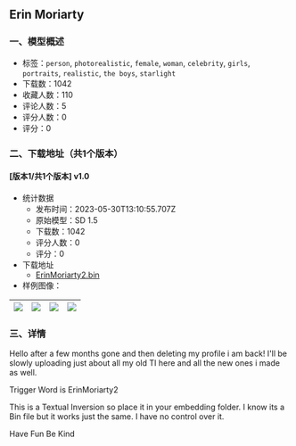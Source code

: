 ## Erin Moriarty
### 一、模型概述

- 标签：`person`, `photorealistic`, `female`, `woman`, `celebrity`, `girls`, `portraits`, `realistic`, `the boys`, `starlight`
- 下载数：1042
- 收藏人数：110
- 评论人数：5
- 评分人数：0
- 评分：0

### 二、下载地址（共1个版本）

#### [版本1/共1个版本] v1.0

- 统计数据
  - 发布时间：2023-05-30T13:10:55.707Z
  - 原始模型：SD 1.5
  - 下载数：1042
  - 评分人数：0
  - 评分：0
- 下载地址
  - [ErinMoriarty2.bin](https://civitai.com/api/download/models/85490)
- 样例图像：

| <img src="https://image.civitai.com/xG1nkqKTMzGDvpLrqFT7WA/8c30c669-e85b-462f-bad2-3016d5227756/width=450/968203.jpeg" /> | <img src="https://image.civitai.com/xG1nkqKTMzGDvpLrqFT7WA/39dbb009-b7e1-4655-ada5-64c11069073d/width=450/968239.jpeg" /> | <img src="https://image.civitai.com/xG1nkqKTMzGDvpLrqFT7WA/beccb0fb-1356-4564-8ab2-afaf10fa5d95/width=450/968205.jpeg" /> | <img src="https://image.civitai.com/xG1nkqKTMzGDvpLrqFT7WA/ad29c905-53bf-48c3-96df-17fb91eca6ca/width=450/968241.jpeg" /> |
| ---- | ---- | ---- | ---- |


### 三、详情
<p>Hello after a few months gone and then deleting my profile i am back! I'll be slowly uploading just about all my old TI here and all the new ones i made as well.</p><p></p><p>Trigger Word is ErinMoriarty2</p><p></p><p>This is a Textual Inversion so place it in your embedding folder. I know its a Bin file but it works just the same. I have no control over it.</p><p></p><p>Have Fun Be Kind</p>